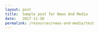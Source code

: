 ```yaml
---
layout: post
title:  Sample post for News And Media
date:   2017-11-30
permalink: /resources/news-and-media/test
---
```

